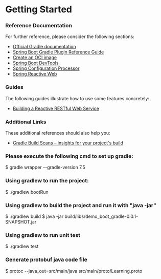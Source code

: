 # Getting Started

### Reference Documentation
For further reference, please consider the following sections:

* [Official Gradle documentation](https://docs.gradle.org)
* [Spring Boot Gradle Plugin Reference Guide](https://docs.spring.io/spring-boot/docs/2.6.10/gradle-plugin/reference/html/)
* [Create an OCI image](https://docs.spring.io/spring-boot/docs/2.6.10/gradle-plugin/reference/html/#build-image)
* [Spring Boot DevTools](https://docs.spring.io/spring-boot/docs/2.6.10/reference/htmlsingle/#using.devtools)
* [Spring Configuration Processor](https://docs.spring.io/spring-boot/docs/2.6.10/reference/htmlsingle/#appendix.configuration-metadata.annotation-processor)
* [Spring Reactive Web](https://docs.spring.io/spring-boot/docs/2.6.10/reference/htmlsingle/#web.reactive)

### Guides
The following guides illustrate how to use some features concretely:

* [Building a Reactive RESTful Web Service](https://spring.io/guides/gs/reactive-rest-service/)

### Additional Links
These additional references should also help you:

* [Gradle Build Scans – insights for your project's build](https://scans.gradle.com#gradle)

### Please execute the following cmd to set up gradle:
$ gradle wrapper --gradle-version 7.5

### Using gradlew to run the project:
$ ./gradlew bootRun

### Using gradlew to build the project and run it with "java -jar"
$ ./gradlew build
$ java -jar build/libs/demo_boot_gradle-0.0.1-SNAPSHOT.jar

### Using gradlew to run unit test
$ ./gradlew test

### Generate protobuf java code file
$ protoc --java_out=src/main/java src/main/proto/Learning.proto

